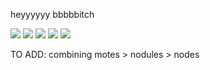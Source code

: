heyyyyyy bbbbbitch

![](https://cdn.discordapp.com/attachments/406506008173871115/416862664262811648/unknown.png)
![](https://cdn.discordapp.com/attachments/406506008173871115/416862700187156490/unknown.png)
![](https://cdn.discordapp.com/attachments/406506008173871115/416862734756347914/unknown.png)
![](https://cdn.discordapp.com/attachments/406506008173871115/416862784547192832/unknown.png)
![](https://cdn.discordapp.com/attachments/406506008173871115/416862761859940362/unknown.png)

TO ADD:
combining motes > nodules > nodes

